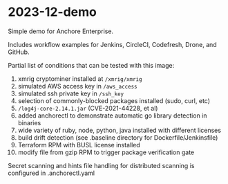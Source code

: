 # 2023-12-demo

Simple demo for Anchore Enterprise.

Includes workflow examples for Jenkins, CircleCI, Codefresh, Drone, and GitHub.

Partial list of conditions that can be tested with this image:

1. xmrig cryptominer installed at `/xmrig/xmrig`
2. simulated AWS access key in `/aws_access`
3. simulated ssh private key in `/ssh_key`
4. selection of commonly-blocked packages installed (sudo, curl, etc)
5. `/log4j-core-2.14.1.jar` (CVE-2021-44228, et al)
6. added anchorectl to demonstrate automatic go library detection in binaries
7. wide variety of ruby, node, python, java installed with different licenses
8. build drift detection (see .baseline directory for Dockerfile/Jenkinsfile)
9. Terraform RPM with BUSL license installed
10. modify file from gzip RPM to trigger package verification gate

Secret scanning and hints file handling for distributed scanning is configured in .anchorectl.yaml
